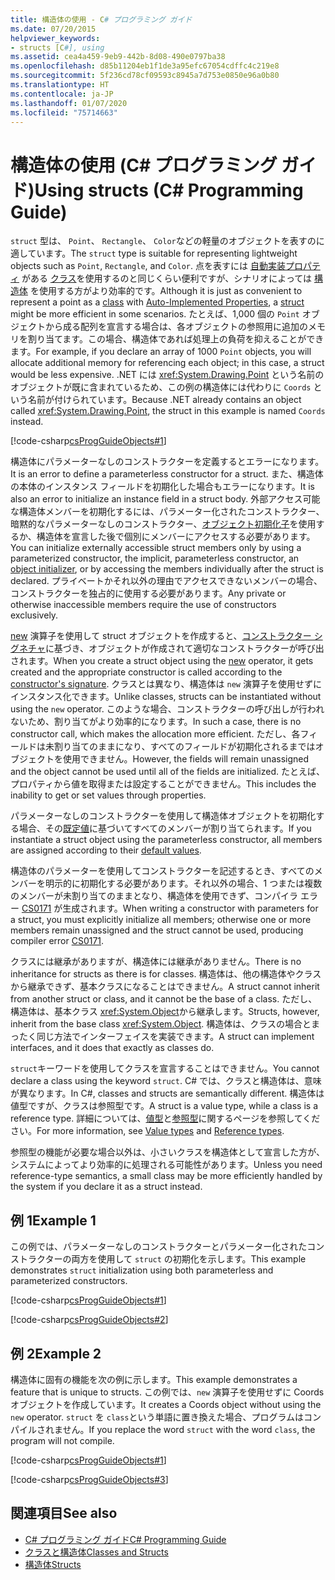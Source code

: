 ```yaml
---
title: 構造体の使用 - C# プログラミング ガイド
ms.date: 07/20/2015
helpviewer_keywords:
- structs [C#], using
ms.assetid: cea4a459-9eb9-442b-8d08-490e0797ba38
ms.openlocfilehash: d85b11204eb1f1de3a95efc67054cdffc4c219e8
ms.sourcegitcommit: 5f236cd78cf09593c8945a7d753e0850e96a0b80
ms.translationtype: HT
ms.contentlocale: ja-JP
ms.lasthandoff: 01/07/2020
ms.locfileid: "75714663"
---
```

# <a name="using-structs-c-programming-guide"></a><span data-ttu-id="aebc3-102">構造体の使用 (C# プログラミング ガイド)</span><span class="sxs-lookup"><span data-stu-id="aebc3-102">Using structs (C# Programming Guide)</span></span>

<span data-ttu-id="aebc3-103">`struct` 型は、 `Point`、 `Rectangle`、 `Color`などの軽量のオブジェクトを表すのに適しています。</span><span class="sxs-lookup"><span data-stu-id="aebc3-103">The `struct` type is suitable for representing lightweight objects such as `Point`, `Rectangle`, and `Color`.</span></span> <span data-ttu-id="aebc3-104">点を表すには [自動実装プロパティ](../../language-reference/keywords/class.md) がある [クラス](./auto-implemented-properties.md)を使用するのと同じくらい便利ですが、シナリオによっては [構造体](../../language-reference/keywords/struct.md) を使用する方がより効率的です。</span><span class="sxs-lookup"><span data-stu-id="aebc3-104">Although it is just as convenient to represent a point as a [class](../../language-reference/keywords/class.md) with [Auto-Implemented Properties](./auto-implemented-properties.md), a [struct](../../language-reference/keywords/struct.md) might be more efficient in some scenarios.</span></span> <span data-ttu-id="aebc3-105">たとえば、1,000 個の `Point` オブジェクトから成る配列を宣言する場合は、各オブジェクトの参照用に追加のメモリを割り当てます。この場合、構造体であれば処理上の負荷を抑えることができます。</span><span class="sxs-lookup"><span data-stu-id="aebc3-105">For example, if you declare an array of 1000 `Point` objects, you will allocate additional memory for referencing each object; in this case, a struct would be less expensive.</span></span> <span data-ttu-id="aebc3-106">.NET には <xref:System.Drawing.Point> という名前のオブジェクトが既に含まれているため、この例の構造体には代わりに `Coords` という名前が付けられています。</span><span class="sxs-lookup"><span data-stu-id="aebc3-106">Because .NET already contains an object called <xref:System.Drawing.Point>, the struct in this example is named `Coords` instead.</span></span>

[!code-csharp[csProgGuideObjects#1](~/samples/snippets/csharp/VS_Snippets_VBCSharp/csProgGuideObjects/CS/Objects.cs#1)]

<span data-ttu-id="aebc3-107">構造体にパラメーターなしのコンストラクターを定義するとエラーになります。</span><span class="sxs-lookup"><span data-stu-id="aebc3-107">It is an error to define a parameterless constructor for a struct.</span></span> <span data-ttu-id="aebc3-108">また、構造体の本体のインスタンス フィールドを初期化した場合もエラーになります。</span><span class="sxs-lookup"><span data-stu-id="aebc3-108">It is also an error to initialize an instance field in a struct body.</span></span> <span data-ttu-id="aebc3-109">外部アクセス可能な構造体メンバーを初期化するには、パラメーター化されたコンストラクター、暗黙的なパラメーターなしのコンストラクター、[オブジェクト初期化子](object-and-collection-initializers.md)を使用するか、構造体を宣言した後で個別にメンバーにアクセスする必要があります。</span><span class="sxs-lookup"><span data-stu-id="aebc3-109">You can initialize externally accessible struct members only by using a parameterized constructor, the implicit, parameterless constructor, an [object initializer](object-and-collection-initializers.md), or by accessing the members individually after the struct is declared.</span></span> <span data-ttu-id="aebc3-110">プライベートかそれ以外の理由でアクセスできないメンバーの場合、コンストラクターを独占的に使用する必要があります。</span><span class="sxs-lookup"><span data-stu-id="aebc3-110">Any private or otherwise inaccessible members require the use of constructors exclusively.</span></span>

<span data-ttu-id="aebc3-111">[new](../../language-reference/operators/new-operator.md) 演算子を使用して struct オブジェクトを作成すると、[コンストラクター シグネチャ](constructors.md#constructor-syntax)に基づき、オブジェクトが作成されて適切なコンストラクターが呼び出されます。</span><span class="sxs-lookup"><span data-stu-id="aebc3-111">When you create a struct object using the [new](../../language-reference/operators/new-operator.md) operator, it gets created and the appropriate constructor is called according to the [constructor's signature](constructors.md#constructor-syntax).</span></span> <span data-ttu-id="aebc3-112">クラスとは異なり、構造体は `new` 演算子を使用せずにインスタンス化できます。</span><span class="sxs-lookup"><span data-stu-id="aebc3-112">Unlike classes, structs can be instantiated without using the `new` operator.</span></span> <span data-ttu-id="aebc3-113">このような場合、コンストラクターの呼び出しが行われないため、割り当てがより効率的になります。</span><span class="sxs-lookup"><span data-stu-id="aebc3-113">In such a case, there is no constructor call, which makes the allocation more efficient.</span></span> <span data-ttu-id="aebc3-114">ただし、各フィールドは未割り当てのままになり、すべてのフィールドが初期化されるまではオブジェクトを使用できません。</span><span class="sxs-lookup"><span data-stu-id="aebc3-114">However, the fields will remain unassigned and the object cannot be used until all of the fields are initialized.</span></span> <span data-ttu-id="aebc3-115">たとえば、プロパティから値を取得または設定することができません。</span><span class="sxs-lookup"><span data-stu-id="aebc3-115">This includes the inability to get or set values through properties.</span></span>

<span data-ttu-id="aebc3-116">パラメーターなしのコンストラクターを使用して構造体オブジェクトを初期化する場合、その[既定値](../../language-reference/keywords/default-values-table.md)に基づいてすべてのメンバーが割り当てられます。</span><span class="sxs-lookup"><span data-stu-id="aebc3-116">If you instantiate a struct object using the parameterless constructor, all members are assigned according to their [default values](../../language-reference/keywords/default-values-table.md).</span></span>

<span data-ttu-id="aebc3-117">構造体のパラメーターを使用してコンストラクターを記述するとき、すべてのメンバーを明示的に初期化する必要があります。それ以外の場合、1 つまたは複数のメンバーが未割り当てのままとなり、構造体を使用できず、コンパイラ エラー [CS0171](../../misc/cs0171.md) が生成されます。</span><span class="sxs-lookup"><span data-stu-id="aebc3-117">When writing a constructor with parameters for a struct, you must explicitly initialize all members; otherwise one or more members remain unassigned and the struct cannot be used, producing compiler error [CS0171](../../misc/cs0171.md).</span></span>

<span data-ttu-id="aebc3-118">クラスには継承がありますが、構造体には継承がありません。</span><span class="sxs-lookup"><span data-stu-id="aebc3-118">There is no inheritance for structs as there is for classes.</span></span> <span data-ttu-id="aebc3-119">構造体は、他の構造体やクラスから継承できず、基本クラスになることはできません。</span><span class="sxs-lookup"><span data-stu-id="aebc3-119">A struct cannot inherit from another struct or class, and it cannot be the base of a class.</span></span> <span data-ttu-id="aebc3-120">ただし、構造体は、基本クラス <xref:System.Object>から継承します。</span><span class="sxs-lookup"><span data-stu-id="aebc3-120">Structs, however, inherit from the base class <xref:System.Object>.</span></span> <span data-ttu-id="aebc3-121">構造体は、クラスの場合とまったく同じ方法でインターフェイスを実装できます。</span><span class="sxs-lookup"><span data-stu-id="aebc3-121">A struct can implement interfaces, and it does that exactly as classes do.</span></span>

<span data-ttu-id="aebc3-122">`struct`キーワードを使用してクラスを宣言することはできません。</span><span class="sxs-lookup"><span data-stu-id="aebc3-122">You cannot declare a class using the keyword `struct`.</span></span> <span data-ttu-id="aebc3-123">C# では、クラスと構造体は、意味が異なります。</span><span class="sxs-lookup"><span data-stu-id="aebc3-123">In C#, classes and structs are semantically different.</span></span> <span data-ttu-id="aebc3-124">構造体は値型ですが、クラスは参照型です。</span><span class="sxs-lookup"><span data-stu-id="aebc3-124">A struct is a value type, while a class is a reference type.</span></span> <span data-ttu-id="aebc3-125">詳細については、[値型](../../language-reference/keywords/value-types.md)と[参照型](../../language-reference/keywords/reference-types.md)に関するページを参照してください。</span><span class="sxs-lookup"><span data-stu-id="aebc3-125">For more information, see [Value types](../../language-reference/keywords/value-types.md) and [Reference types](../../language-reference/keywords/reference-types.md).</span></span>

<span data-ttu-id="aebc3-126">参照型の機能が必要な場合以外は、小さいクラスを構造体として宣言した方が、システムによってより効率的に処理される可能性があります。</span><span class="sxs-lookup"><span data-stu-id="aebc3-126">Unless you need reference-type semantics, a small class may be more efficiently handled by the system if you declare it as a struct instead.</span></span>

## <a name="example-1"></a><span data-ttu-id="aebc3-127">例 1</span><span class="sxs-lookup"><span data-stu-id="aebc3-127">Example 1</span></span>

<span data-ttu-id="aebc3-128">この例では、パラメーターなしのコンストラクターとパラメーター化されたコンストラクターの両方を使用して `struct` の初期化を示します。</span><span class="sxs-lookup"><span data-stu-id="aebc3-128">This example demonstrates `struct` initialization using both parameterless and parameterized constructors.</span></span>

[!code-csharp[csProgGuideObjects#1](~/samples/snippets/csharp/VS_Snippets_VBCSharp/csProgGuideObjects/CS/Objects.cs#1)]

[!code-csharp[csProgGuideObjects#2](~/samples/snippets/csharp/VS_Snippets_VBCSharp/csProgGuideObjects/CS/Objects.cs#2)]

## <a name="example-2"></a><span data-ttu-id="aebc3-129">例 2</span><span class="sxs-lookup"><span data-stu-id="aebc3-129">Example 2</span></span>

<span data-ttu-id="aebc3-130">構造体に固有の機能を次の例に示します。</span><span class="sxs-lookup"><span data-stu-id="aebc3-130">This example demonstrates a feature that is unique to structs.</span></span> <span data-ttu-id="aebc3-131">この例では、`new` 演算子を使用せずに Coords オブジェクトを作成しています。</span><span class="sxs-lookup"><span data-stu-id="aebc3-131">It creates a Coords object without using the `new` operator.</span></span> <span data-ttu-id="aebc3-132">`struct` を `class`という単語に置き換えた場合、プログラムはコンパイルされません。</span><span class="sxs-lookup"><span data-stu-id="aebc3-132">If you replace the word `struct` with the word `class`, the program will not compile.</span></span>

[!code-csharp[csProgGuideObjects#1](~/samples/snippets/csharp/VS_Snippets_VBCSharp/csProgGuideObjects/CS/Objects.cs#1)]

[!code-csharp[csProgGuideObjects#3](~/samples/snippets/csharp/VS_Snippets_VBCSharp/csProgGuideObjects/CS/Objects.cs#3)]

## <a name="see-also"></a><span data-ttu-id="aebc3-133">関連項目</span><span class="sxs-lookup"><span data-stu-id="aebc3-133">See also</span></span>

- [<span data-ttu-id="aebc3-134">C# プログラミング ガイド</span><span class="sxs-lookup"><span data-stu-id="aebc3-134">C# Programming Guide</span></span>](../index.md)
- [<span data-ttu-id="aebc3-135">クラスと構造体</span><span class="sxs-lookup"><span data-stu-id="aebc3-135">Classes and Structs</span></span>](index.md)
- [<span data-ttu-id="aebc3-136">構造体</span><span class="sxs-lookup"><span data-stu-id="aebc3-136">Structs</span></span>](structs.md)

